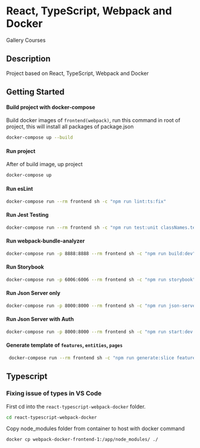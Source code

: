 # React, TypeScript, Webpack and Docker

Gallery Courses

## Description

Project based on React, TypeScript, Webpack and Docker

## Getting Started

#### Build project with docker-compose
Build docker images of  ```frontend(webpack)```, run this command in root of project, this 
will install all packages of package.json
```bash
docker-compose up --build   
```
#### Run project
After of build image, up project
```bash
docker-compose up
```
#### Run esLint
```bash
docker-compose run --rm frontend sh -c "npm run lint:ts:fix" 
```
#### Run Jest Testing
```bash
docker-compose run --rm frontend sh -c "npm run test:unit classNames.test.ts"
```
#### Run webpack-bundle-analyzer
```bash
docker-compose run -p 8888:8888 --rm frontend sh -c "npm run build:dev"
```

#### Run Storybook
```bash
docker-compose run -p 6006:6006 --rm frontend sh -c "npm run storybook"
```

#### Run Json Server only
```bash
docker-compose run -p 8000:8000 --rm frontend sh -c "npm run json-server" 
```

#### Run Json Server with Auth
```bash
docker-compose run -p 8000:8000 --rm frontend sh -c "npm run start:dev:server"
```

#### Generate template of `features`, `entities`, `pages`
```bash
 docker-compose run --rm frontend sh -c "npm run generate:slice features testFeature"
```

## Typescript
### Fixing issue of types in VS Code

First cd into the ```react-typescript-webpack-docker``` folder.
```bash
cd react-typescript-webpack-docker
```
Copy node_modules folder from container to host with docker command
```bash
docker cp webpack-docker-frontend-1:/app/node_modules/ ./
```